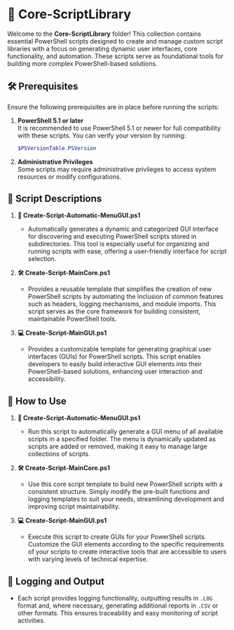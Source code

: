 # 📂 Core-ScriptLibrary

Welcome to the **Core-ScriptLibrary** folder! This collection contains essential PowerShell scripts designed to create and manage custom script libraries with a focus on generating dynamic user interfaces, core functionality, and automation. These scripts serve as foundational tools for building more complex PowerShell-based solutions.

## 🛠️ Prerequisites

Ensure the following prerequisites are in place before running the scripts:

1. **PowerShell 5.1 or later**  
   It is recommended to use PowerShell 5.1 or newer for full compatibility with these scripts. You can verify your version by running:  
   ```powershell
   $PSVersionTable.PSVersion
   ```

2. **Administrative Privileges**  
   Some scripts may require administrative privileges to access system resources or modify configurations.

## 📄 Script Descriptions

1. **📝 Create-Script-Automatic-MenuGUI.ps1**  
   - Automatically generates a dynamic and categorized GUI interface for discovering and executing PowerShell scripts stored in subdirectories. This tool is especially useful for organizing and running scripts with ease, offering a user-friendly interface for script selection.

2. **🛠️ Create-Script-MainCore.ps1**  
   - Provides a reusable template that simplifies the creation of new PowerShell scripts by automating the inclusion of common features such as headers, logging mechanisms, and module imports. This script serves as the core framework for building consistent, maintainable PowerShell tools.

3. **💻 Create-Script-MainGUI.ps1**  
   - Provides a customizable template for generating graphical user interfaces (GUIs) for PowerShell scripts. This script enables developers to easily build interactive GUI elements into their PowerShell-based solutions, enhancing user interaction and accessibility.

## 🚀 How to Use

1. **📝 Create-Script-Automatic-MenuGUI.ps1**  
   - Run this script to automatically generate a GUI menu of all available scripts in a specified folder. The menu is dynamically updated as scripts are added or removed, making it easy to manage large collections of scripts.

2. **🛠️ Create-Script-MainCore.ps1**  
   - Use this core script template to build new PowerShell scripts with a consistent structure. Simply modify the pre-built functions and logging templates to suit your needs, streamlining development and improving script maintainability.

3. **💻 Create-Script-MainGUI.ps1**  
   - Execute this script to create GUIs for your PowerShell scripts. Customize the GUI elements according to the specific requirements of your scripts to create interactive tools that are accessible to users with varying levels of technical expertise.

## 📝 Logging and Output

- Each script provides logging functionality, outputting results in `.LOG` format and, where necessary, generating additional reports in `.CSV` or other formats. This ensures traceability and easy monitoring of script activities.
